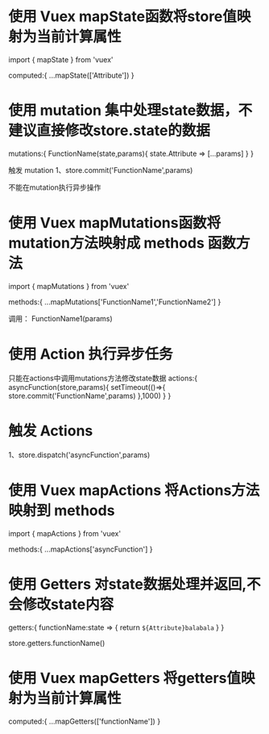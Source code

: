 # 使用 Vuex mapState函数将store值映射为当前计算属性
import { mapState } from 'vuex'

computed:{
    ...mapState(['Attribute'])
}

# 使用 mutation 集中处理state数据，不建议直接修改store.state的数据 

mutations:{
    FunctionName(state,params){
        state.Attribute => [...params]
    }
}

触发 mutation 
1、store.commit('FunctionName',params)

不能在mutation执行异步操作

# 使用 Vuex mapMutations函数将mutation方法映射成 methods 函数方法
import { mapMutations } from 'vuex'

methods:{
    ...mapMutations['FunctionName1','FunctionName2']
}

调用： FunctionName1(params)

# 使用 Action 执行异步任务
只能在actions中调用mutations方法修改state数据
actions:{
    asyncFunction(store,params){
        setTimeout(()=>{
            store.commit('FunctionName',params)
        },1000)
    }
}

# 触发 Actions

1、store.dispatch('asyncFunction',params)

# 使用 Vuex mapActions 将Actions方法映射到 methods
import { mapActions } from 'vuex'

methods:{
    ...mapActions['asyncFunction']
}

# 使用 Getters 对state数据处理并返回,不会修改state内容
getters:{
    functionName:state => {
        return `${Attribute}balabala`
    }
}

store.getters.functionName()

# 使用 Vuex mapGetters 将getters值映射为当前计算属性

computed:{
    ...mapGetters(['functionName'])
}